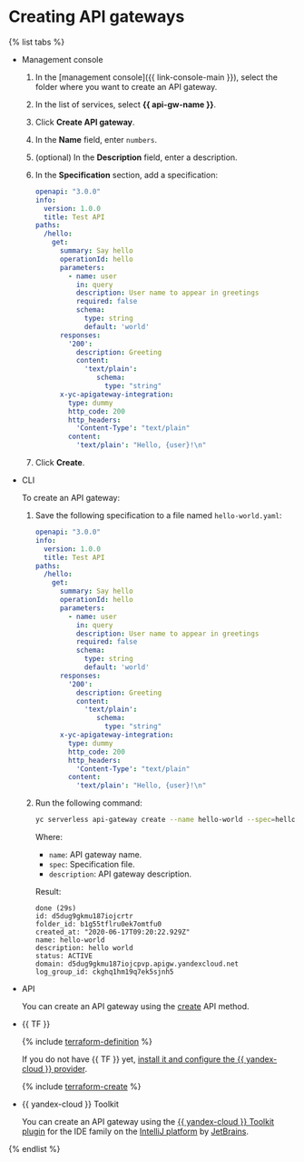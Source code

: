 # Creating API gateways

{% list tabs %}

- Management console

   1. In the [management console]({{ link-console-main }}), select the folder where you want to create an API gateway.
   1. In the list of services, select **{{ api-gw-name }}**.
   1. Click **Create API gateway**.
   1. In the **Name** field, enter `numbers`.
   1. (optional) In the **Description** field, enter a description.
   1. In the **Specification** section, add a specification:

      ```yaml
      openapi: "3.0.0"
      info:
        version: 1.0.0
        title: Test API
      paths:
        /hello:
          get:
            summary: Say hello
            operationId: hello
            parameters:
              - name: user
                in: query
                description: User name to appear in greetings
                required: false
                schema:
                  type: string
                  default: 'world'
            responses:
              '200':
                description: Greeting
                content:
                  'text/plain':
                     schema:
                       type: "string"
            x-yc-apigateway-integration:
              type: dummy
              http_code: 200
              http_headers:
                'Content-Type': "text/plain"
              content:
                'text/plain': "Hello, {user}!\n"
      ```
   1. Click **Create**.

- CLI

   To create an API gateway:
   1. Save the following specification to a file named `hello-world.yaml`:

      ```yaml
      openapi: "3.0.0"
      info:
        version: 1.0.0
        title: Test API
      paths:
        /hello:
          get:
            summary: Say hello
            operationId: hello
            parameters:
              - name: user
                in: query
                description: User name to appear in greetings
                required: false
                schema:
                  type: string
                  default: 'world'
            responses:
              '200':
                description: Greeting
                content:
                  'text/plain':
                     schema:
                       type: "string"
            x-yc-apigateway-integration:
              type: dummy
              http_code: 200
              http_headers:
                'Content-Type': "text/plain"
              content:
                'text/plain': "Hello, {user}!\n"
      ```
   1. Run the following command:

      ```bash
      yc serverless api-gateway create --name hello-world --spec=hello-world.yaml --description "hello world"
      ```

      Where:

      - `name`: API gateway name.
      - `spec`: Specification file.
      - `description`: API gateway description.

      Result:

      ```text
      done (29s)
      id: d5dug9gkmu187iojcrtr
      folder_id: b1g55tflru0ek7omtfu0
      created_at: "2020-06-17T09:20:22.929Z"
      name: hello-world
      description: hello world
      status: ACTIVE
      domain: d5dug9gkmu187iojcpvp.apigw.yandexcloud.net
      log_group_id: ckghq1hm19q7ek5sjnh5
      ```

- API

   You can create an API gateway using the [create](../apigateway/api-ref/ApiGateway/create.md) API method.

- {{ TF }}

   {% include [terraform-definition](../../_tutorials/terraform-definition.md) %}

   If you do not have {{ TF }} yet, [install it and configure the {{ yandex-cloud }} provider](../../tutorials/infrastructure-management/terraform-quickstart.md#install-terraform).

   {% include [terraform-create](../../_includes/api-gateway/terraform-create.md) %}

- {{ yandex-cloud }} Toolkit

   You can create an API gateway using the [{{ yandex-cloud }} Toolkit plugin](https://github.com/yandex-cloud/ide-plugin-jetbrains/blob/master/README.en.md) for the IDE family on the [IntelliJ platform](https://www.jetbrains.com/opensource/idea/) by [JetBrains](https://www.jetbrains.com/).

{% endlist %}
